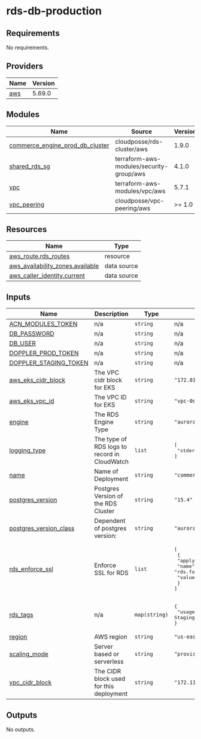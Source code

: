 # rds-db-production

<!-- BEGINNING OF PRE-COMMIT-TERRAFORM DOCS HOOK -->
## Requirements

No requirements.

## Providers

| Name | Version |
|------|---------|
| <a name="provider_aws"></a> [aws](#provider\_aws) | 5.69.0 |

## Modules

| Name | Source | Version |
|------|--------|---------|
| <a name="module_commerce_engine_prod_db_cluster"></a> [commerce\_engine\_prod\_db\_cluster](#module\_commerce\_engine\_prod\_db\_cluster) | cloudposse/rds-cluster/aws | 1.9.0 |
| <a name="module_shared_rds_sg"></a> [shared\_rds\_sg](#module\_shared\_rds\_sg) | terraform-aws-modules/security-group/aws | 4.1.0 |
| <a name="module_vpc"></a> [vpc](#module\_vpc) | terraform-aws-modules/vpc/aws | 5.7.1 |
| <a name="module_vpc_peering"></a> [vpc\_peering](#module\_vpc\_peering) | cloudposse/vpc-peering/aws | >= 1.0 |

## Resources

| Name | Type |
|------|------|
| [aws_route.rds_routes](https://registry.terraform.io/providers/hashicorp/aws/latest/docs/resources/route) | resource |
| [aws_availability_zones.available](https://registry.terraform.io/providers/hashicorp/aws/latest/docs/data-sources/availability_zones) | data source |
| [aws_caller_identity.current](https://registry.terraform.io/providers/hashicorp/aws/latest/docs/data-sources/caller_identity) | data source |

## Inputs

| Name | Description | Type | Default | Required |
|------|-------------|------|---------|:--------:|
| <a name="input_ACN_MODULES_TOKEN"></a> [ACN\_MODULES\_TOKEN](#input\_ACN\_MODULES\_TOKEN) | n/a | `string` | n/a | yes |
| <a name="input_DB_PASSWORD"></a> [DB\_PASSWORD](#input\_DB\_PASSWORD) | n/a | `string` | n/a | yes |
| <a name="input_DB_USER"></a> [DB\_USER](#input\_DB\_USER) | n/a | `string` | n/a | yes |
| <a name="input_DOPPLER_PROD_TOKEN"></a> [DOPPLER\_PROD\_TOKEN](#input\_DOPPLER\_PROD\_TOKEN) | n/a | `string` | n/a | yes |
| <a name="input_DOPPLER_STAGING_TOKEN"></a> [DOPPLER\_STAGING\_TOKEN](#input\_DOPPLER\_STAGING\_TOKEN) | n/a | `string` | n/a | yes |
| <a name="input_aws_eks_cidr_block"></a> [aws\_eks\_cidr\_block](#input\_aws\_eks\_cidr\_block) | The VPC cidr block for EKS | `string` | `"172.81.0.0/16"` | no |
| <a name="input_aws_eks_vpc_id"></a> [aws\_eks\_vpc\_id](#input\_aws\_eks\_vpc\_id) | The VPC ID for EKS | `string` | `"vpc-0d21a956acd69aa75"` | no |
| <a name="input_engine"></a> [engine](#input\_engine) | The RDS Engine Type | `string` | `"aurora-postgresql"` | no |
| <a name="input_logging_type"></a> [logging\_type](#input\_logging\_type) | The type of RDS logs to record in CloudWatch | `list` | <pre>[<br>  "stderr"<br>]</pre> | no |
| <a name="input_name"></a> [name](#input\_name) | Name of Deployment | `string` | `"commerce-engine-rds"` | no |
| <a name="input_postgres_version"></a> [postgres\_version](#input\_postgres\_version) | Postgres Version of the RDS Cluster | `string` | `"15.4"` | no |
| <a name="input_postgres_version_class"></a> [postgres\_version\_class](#input\_postgres\_version\_class) | Dependent of postgres version: | `string` | `"aurora-postgresql15"` | no |
| <a name="input_rds_enforce_ssl"></a> [rds\_enforce\_ssl](#input\_rds\_enforce\_ssl) | Enforce SSL for RDS | `list` | <pre>[<br>  {<br>    "apply_method": "pending-reboot",<br>    "name": "rds.force_ssl",<br>    "value": "0"<br>  }<br>]</pre> | no |
| <a name="input_rds_tags"></a> [rds\_tags](#input\_rds\_tags) | n/a | `map(string)` | <pre>{<br>  "usage": "Deployment of the Commerce Engine RDS cluster - Staging + Prod"<br>}</pre> | no |
| <a name="input_region"></a> [region](#input\_region) | AWS region | `string` | `"us-east-2"` | no |
| <a name="input_scaling_mode"></a> [scaling\_mode](#input\_scaling\_mode) | Server based or serverless | `string` | `"provisioned"` | no |
| <a name="input_vpc_cidr_block"></a> [vpc\_cidr\_block](#input\_vpc\_cidr\_block) | The CIDR block used for this deployment | `string` | `"172.11.0.0/16"` | no |

## Outputs

No outputs.
<!-- END OF PRE-COMMIT-TERRAFORM DOCS HOOK -->
